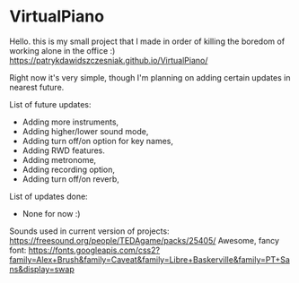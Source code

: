 # VirtualPiano
Hello. this is my small project that I made in order of killing the boredom of working alone in the office :)
https://patrykdawidszczesniak.github.io/VirtualPiano/

Right now it's very simple, though I'm planning on adding certain updates in nearest future.

List of future updates:
- Adding more instruments,
- Adding higher/lower sound mode,
- Adding turn off/on option for key names,
- Adding RWD features.
- Adding metronome,
- Adding recording option,
- Adding turn off/on reverb,

List of updates done:
- None for now :)

Sounds used in current version of projects: https://freesound.org/people/TEDAgame/packs/25405/
Awesome, fancy font: https://fonts.googleapis.com/css2?family=Alex+Brush&family=Caveat&family=Libre+Baskerville&family=PT+Sans&display=swap
